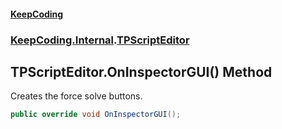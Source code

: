 #### [KeepCoding](index.md 'index')
### [KeepCoding.Internal](KeepCoding.Internal.md 'KeepCoding.Internal').[TPScriptEditor](TPScriptEditor.md 'KeepCoding.Internal.TPScriptEditor')
## TPScriptEditor.OnInspectorGUI() Method
Creates the force solve buttons.  
```csharp
public override void OnInspectorGUI();
```
